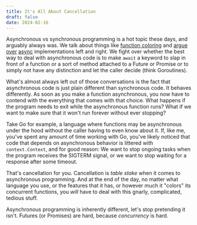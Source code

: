 ```yaml
---
title: It's All About Cancellation
draft: false
date: 2024-02-16
---
```


Asynchronous vs synchronous programming is a hot topic these days, and arguably
always was. We talk about things like [function coloring][1] and [argue][2]
[over][3] [async][4] implementations left and right. We fight over whether the
best way to deal with asynchronous code is to make `await` a keyword to slap in
front of a function or a sort of method attached to a Future or Promise or to
simply not have any distinction and let the caller decide (think Goroutines).

What's almost always left out of those conversations is the fact that
asynchronous code is just plain different than synchronous code. It behaves
differently. As soon as you make a function asynchronous, you now have to
contend with the everything that comes with that choice. What happens if the
program needs to exit while the asynchronous function runs? What if we want to
make sure that it won't run forever without ever stopping?

Take Go for example, a language where functions may be asynchronous under the
hood without the caller having to even know about it. If, like me, you've spent
any amount of time working with Go, you've likely noticed that code that depends
on asynchronous behavior is littered with `context.Context`, and for good
reason: We want to stop ongoing tasks when the program receives the SIGTERM
signal, or we want to stop waiting for a response after some timeout.

That's cancellation for you. Cancellation is _table stake_ when it comes to
asynchronous programming. And at the end of the day, no matter what language you
use, or the features that it has, or however much it "colors" its concurrent
functions, you _will_ have to deal with this gnarly, complicated, tedious stuff.

Asynchronous programming is inherently different, let's stop pretending it
isn't. Futures (or Promises) are hard, because _concurrency_ is hard.

[1]: https://journal.stuffwithstuff.com/2015/02/01/what-color-is-your-function/
[2]: https://bitbashing.io/async-rust.html
[3]: https://without.boats/blog/why-async-rust/
[4]: https://www.reddit.com/r/rust/comments/16kzqpi/why_is_async_code_in_rust_considered_especially/

